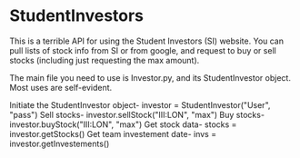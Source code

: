 # StudentInvestors

This is a terrible API for using the Student Investors (SI) website. You can pull lists of stock info from SI or from google, and request to buy or sell stocks (including just requesting the max amount).

The main file you need to use is Investor.py, and its StudentInvestor object.
Most uses are self-evident.

Initiate the StudentInvestor object- investor = StudentInvestor("User", "pass")
Sell stocks- investor.sellStock("III:LON", "max")
Buy stocks- investor.buyStock("III:LON", "max")
Get stock data- stocks = investor.getStocks()
Get team investement date- invs = investor.getInvestements()

